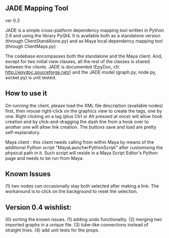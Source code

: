 ## JADE Mapping Tool
ver 0.3

JADE is a simple cross-platform dependency mapping tool written in Python 2.6 and using the library PyQt4.
It is available both as a standalone version (through ClientStandAlone.py) and as Maya local dependency mapping tool
(through ClientMaya.py)

The codebase encompasses both the standalone and the Maya client. And, except for two initial view classes, all the rest of the
classes is shared between the clients. JADE is documented (EpyDoc, cfr. http://epydoc.sourceforge.net/) and the JADE model (graph.py, node.py, socket.py) is unit tested.

## How to use it
On running the client, please load the XML file description (available nodes) first, then mouse right-click
on the graphics view to create the tags, one by one. Right clicking on a tag (plus Ctrl or Alt pressed at once)
will allow hook creation and by click-and-dragging the dash line from a hook over to another one will allow link creation.
The buttons save and load are pretty self-explanatory.

Maya client : this client needs calling from within Maya by means of the additional Python script "MayaLauncherPythonScript" after
customising the physical path in it. Such script will reside in a Maya Script Editor's Python page and needs to be run from Maya.




## Known Issues
(1) two nodes can occasionally stay both selected after making a link. The workaround is to click on the background
to reset the selection.


## Version 0.4 wishlist:
(0) sorting the known issues.
(1) adding undo functionality.
(2) merging two imported graphs in a unique file.
(3) tube-like connections instead of straight lines.
(4) add unit tests for the props.


